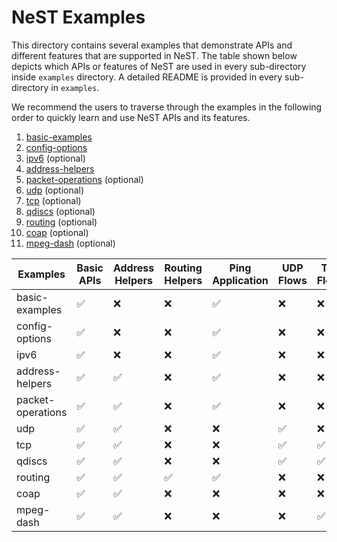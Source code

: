 # NeST Examples

This directory contains several examples that demonstrate APIs and different
features that are supported in NeST. The table shown below depicts which APIs or
features of NeST are used in every sub-directory inside `examples` directory.
A detailed README is provided in every sub-directory in `examples`.

We recommend the users to traverse through the examples in the following order
to quickly learn and use NeST APIs and its features.

1. [basic-examples](./basic-examples/README.md)
2. [config-options](./config-options/README.md)
3. [ipv6](./ipv6/README.md) (optional)
4. [address-helpers](./address-helpers/README.md)
5. [packet-operations](./packet-operations/README.md) (optional)
6. [udp](./udp/README.md) (optional)
7. [tcp](./tcp/README.md) (optional)
8. [qdiscs](./tcp/README.md) (optional)
9. [routing](./routing/README.md) (optional)
10. [coap](./coap/README.md) (optional)
11. [mpeg-dash](./mpeg-dash/README.md) (optional)

| Examples          | Basic APIs         | Address Helpers    | Routing Helpers    | Ping Application   | UDP Flows          | TCP Flows          |
|-------------------|--------------------|--------------------|--------------------|--------------------|--------------------|--------------------|
| basic-examples    | :white_check_mark: | :x:                | :x:                | :white_check_mark: | :x:                | :x:                |
| config-options    | :white_check_mark: | :x:                | :x:                | :white_check_mark: | :x:                | :x:                |
| ipv6              | :white_check_mark: | :x:                | :x:                | :white_check_mark: | :x:                | :x:                |
| address-helpers   | :white_check_mark: | :white_check_mark: | :x:                | :white_check_mark: | :x:                | :x:                |
| packet-operations | :white_check_mark: | :white_check_mark: | :x:                | :white_check_mark: | :x:                | :x:                |
| udp               | :white_check_mark: | :white_check_mark: | :x:                | :x:                | :white_check_mark: | :x: |
| tcp               | :white_check_mark: | :white_check_mark: | :x:                | :x:                | :white_check_mark: | :white_check_mark: |
| qdiscs               | :white_check_mark: | :white_check_mark: | :x:                | :x:                | :white_check_mark: | :white_check_mark: |
| routing           | :white_check_mark: | :white_check_mark: | :white_check_mark: | :white_check_mark: | :x:                | :x:                |
|coap               | :white_check_mark: | :white_check_mark: | :x:                | :x:                | :x:                | :x:                |
|mpeg-dash         | :white_check_mark: | :white_check_mark: | :x:                | :x:                | :x:                | :white_check_mark: |
